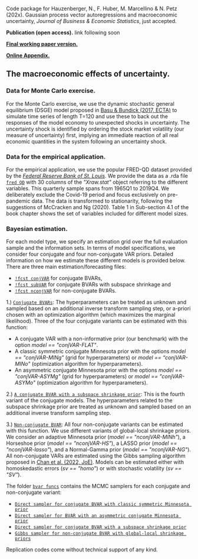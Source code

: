 Code package for Hauzenberger, N., F. Huber, M. Marcellino & N. Petz (202x). Gaussian process vector autoregressions and macroeconomic uncertainty, *Journal of Business & Economic Statistics*, just accepted.

**Publication (open access).** link following soon

[**Final working paper version.**](https://www.dropbox.com/scl/fi/07qcpbq3049zg47cqw3ny/HHMP_JBES_GPVAR-finalwp.pdf?rlkey=l5aopxlbeh7kiwhi41ycbwy3m&dl=0)

[**Online Appendix.**](https://www.dropbox.com/scl/fi/w6o64l6k9wpyjjf9y1u5d/HHMP_JBES_GPVAR-appendix.pdf?rlkey=yfrj506lojz11q93yci68k26c&dl=0)

## The macroeconomic effects of uncertainty.

### Data for Monte Carlo exercise.
For the Monte Carlo exercise, we use the dynamic stochastic general equilibrium (DSGE) model proposed in [Basu & Bundick (2017, ECTA)](https://doi.org/10.3982/ECTA13960) to simulate time series of length T=120 and use these to back out the responses of the model economy to unexpected shocks in uncertainty. The uncertainty shock is identified by ordering the stock market volatility (our measure of uncertainty) first, implying an immediate reaction of all real economic quantities in the system following an uncertainty shock.

### Data for the empirical application. 
For the empirical application, we use the popular FRED-QD dataset provided by the [*Federal Reserve Bank of St. Louis*](https://research.stlouisfed.org/econ/mccracken/fred-databases/). We provide the data as a .rda file [`fred QD`](./fred_data/fred_QD.rda) with 30 columns of the *"Xraw.stat"* object referring to the different variables. This quarterly sample spans from 1965Q1 to 2019Q4. We deliberately exclude the Covid-19 period and focus exclusively on pre-pandemic data. The data is transformed to stationarity, following the suggestions of McCracken and Ng (2020). Table 1 in Sub-section 4.1 of the book chapter shows the set of variables included for different model sizes.

### Bayesian estimation. 
For each model type, we specify an estimation grid over the full evaluation sample and the information sets. In terms of model specifications, we consider four conjugate and four non-conjugate VAR priors. Detailed information on how we estimate these different models is provided below. There are three main estimation/forecasting files: 

* [`!fcst conjVAR`](!fcst_conjVAR.R) for conjugate BVARs, 
* [`!fcst subVAR`](!!fcst_subVAR.R) for conjugate BVARs with subspace shrinkage and
* [`!fcst nconjVAR`](!fcst_nconjVAR.R) for non-conjugate BVARs.

1.) [`Conjugate BVARs`](!fcst_conjVAR.R): The hyperparameters can be treated as unknown and sampled based on an additional inverse transform sampling step, or a-priori chosen with an optimization algorithm (which maximizes the marginal likelihood). Three of the four conjugate variants can be estimated with this function:   

  * A conjugate VAR with a non-informative prior (our benchmark) with the option *model == "conjVAR-FLAT"*.
  * A classic symmetric conjugate Minnesota prior with the options *model == "conjVAR-MINg"* (grid for hyperparameters) or *model == “conjVAR-MINo"* (optimization algorithm for hyperparameters).
  * An asymmetric conjugate Minnesota prior with the options *model == "conjVAR-ASYMg"* (grid for hyperparameters) or *model == "conjVAR-ASYMo"* (optimization algorithm for hyperparameters).

2.) [`A conjugate BVAR with a subspace shrinkage prior`](!!fcst_subVAR.R): This is the fourth variant of the conjugate models. The hyperparameters related to the subspace shrinkage prior are treated as unknown and sampled based on an additional inverse transform sampling step.

3.) [`Non-conjugate BVAR`](!fcst_nconjVAR.R): All four non-conjugate variants can be estimated with this function. We use different variants of global-local shrinkage priors. We consider an adaptive Minnesota prior (*model == "nconjVAR-MINh"*), a Horseshoe prior (*model == "nconjVAR-HS"*), a LASSO prior (*model == "nconjVAR-lasso"*), and a Normal-Gamma prior (*model == "nconjVAR-NG"*). All non-conjugate VARs are estimated using the Gibbs sampling algorithm proposed in [Chan et al. (2022, JoE)](https://doi.org/10.1016/j.jeconom.2021.11.010). Models can be estimated either with homoskedastic errors (*sv == "homo"*) or with stochastic volatility (*sv == "SV"*).

The folder [`bvar funcs`](./bvar_funcs/) contains the MCMC samplers for each conjugate and non-conjugate variant:

* [`Direct sampler for conjugate BVAR with classic symmetric Minnesota prior`](./bvar_funcs/conjVARstd_func.R) 
* [`Direct sampler for BVAR with an asymmetric conjugate Minnesota prior`](./bvar_funcs/conjVARasym_func.R)
* [`Direct sampler for conjugate BVAR with a subspace shrinkage prior`](./bvar_funcs/conjVARsub_func.R)
* [`Gibbs sampler for non-conjugate BVAR with global-local shrinkage priors`](./bvar_funcs/nconjVAR_func.R)


Replication codes come without technical support of any kind.
